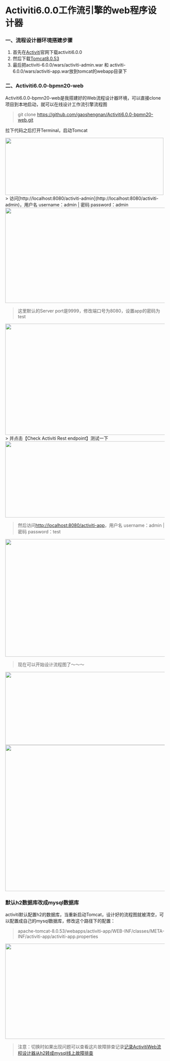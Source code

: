 # Activiti6.0.0工作流引擎的web程序设计器

### 一、流程设计器环境搭建步骤

1. 首先在[Activiti](https://www.activiti.org/)官网下载activiti6.0.0
2. 然后下载[Tomcat8.0.53](http://mirror.bit.edu.cn/apache/tomcat/)
3. 最后把activiti-6.0.0/wars/activiti-admin.war 和 activiti-6.0.0/wars/activiti-app.war放到tomcat的webapp目录下

### 二、Activiti6.0.0-bpmn20-web
Activiti6.0.0-bpmn20-web是我搭建好的Web流程设计器环境，可以直接clone项目到本地启动，就可以在线设计工作流引擎流程图

> git clone https://github.com/gaoshengnan/Activiti6.0.0-bpmn20-web.git

拉下代码之后打开Terminal，启动Tomcat
<div align="left"><img src="/img/activitiWebBpmn/startTomcat.png" height="180" width="500" >
> 访问[http://localhost:8080/activiti-admin](http://localhost:8080/activiti-admin)，用户名 username：admin   |  密码 password：admin
<div align="left"><img src="/img/activitiWebBpmn/loginAdmin.png" height="300" width="600" >

> 这里默认的Server port是9999，修改端口号为8080，设置app的密码为test
<div align="left"><img src="/img/activitiWebBpmn/updatePortPass.png" height="350" width="530" >
> 并点击【Check Activiti Rest endpoint】测试一下
<div align="left"><img src="/img/activitiWebBpmn/check.png" height="240" width="600" >


> 然后访问[http://localhost:8080/activiti-app](http://localhost:8080/activiti-app)，用户名 username：admin | 密码 password：test
<div align="left"><img src="/img/activitiWebBpmn/loginApp.png" height="370" width="750" >

> 现在可以开始设计流程图了～～～

<div align="left"><img src="/img/activitiWebBpmn/appMain.png" height="230" width="800" >
<div align="left"><img src="/img/activitiWebBpmn/bpmn.png" height="460" width="950" >



### 默认h2数据库改成mysql数据库
activiti默认配置h2的数据库，当重新启动Tomcat，设计好的流程图就被清空，可以配置成自己的mysql数据库，修改这个路径下的配置：

> apache-tomcat-8.0.53/webapps/activiti-app/WEB-INF/classes/META-INF/activiti-app/activiti-app.properties
  
<div align="left"><img src="/img/activitiWebBpmn/data.png" height="300" width="550" >

> 注意：切换时如果出现问题可以查看这片故障排查记录[记录ActivitiWeb流程设计器从h2转成mysql线上故障排查
](http://seina.top/2019/01/17/activitiWebH2ToMysql/)


